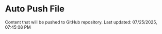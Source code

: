 # Auto Push File

Content that will be pushed to GitHub repository.
Last updated: 07/25/2025, 07:45:08 PM